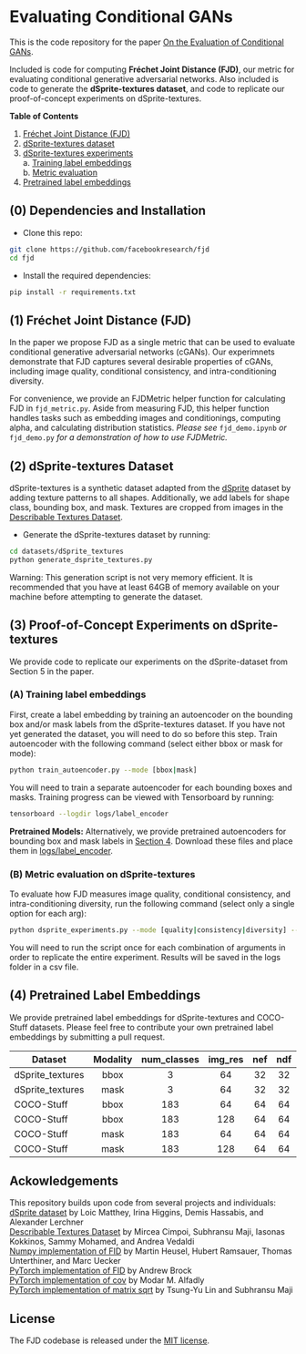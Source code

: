 # Evaluating Conditional GANs

This is the code repository for the paper [On the Evaluation of Conditional GANs](https://arxiv.org/pdf/1907.08175.pdf).  

Included is code for computing **Fréchet Joint Distance (FJD)**, our metric for evaluating conditional generative adversarial networks. Also included is code to generate the **dSprite-textures dataset**, and code to replicate our proof-of-concept experiments on dSprite-textures.

**Table of Contents**
1. [Fréchet Joint Distance (FJD)](#1-fréchet-joint-distance-fjd)
2. [dSprite-textures dataset](#2-dsprite-textures-dataset)
3. [dSprite-textures experiments](#3-proof-of-concept-experiments-on-dsprite-textures)  
  a. [Training label embeddings](#a-training-label-embeddings)  
  b. [Metric evaluation](#b-metric-evaluation-on-dsprite-textures)
4. [Pretrained label embeddings](#4-pretrained-label-embeddings)

## (0) Dependencies and Installation
- Clone this repo:
```bash
git clone https://github.com/facebookresearch/fjd  
cd fjd  
```

- Install the required dependencies:
```bash
pip install -r requirements.txt  
```

## (1) Fréchet Joint Distance (FJD)

In the paper we propose FJD as a single metric that can be used to evaluate conditional generative adversarial networks (cGANs). Our experimnets demonstrate that FJD captures several desirable properties of cGANs, including image quality, conditional consistency, and intra-conditioning diversity.  

For convenience, we provide an FJDMetric helper function for calculating FJD in `fjd_metric.py`. Aside from measuring FJD, this helper function handles tasks such as embedding images and conditionings, computing alpha, and calculating distribution statistics. _Please see_ `fjd_demo.ipynb` _or_ `fjd_demo.py` _for a demonstration of how to use FJDMetric._

## (2) dSprite-textures Dataset
dSprite-textures is a synthetic dataset adapted from the [dSprite](https://github.com/deepmind/dsprites-dataset) dataset by adding texture patterns to all shapes. Additionally, we add labels for shape class, bounding box, and mask. Textures are cropped from images in the [Describable Textures Dataset](https://www.robots.ox.ac.uk/~vgg/data/dtd/index.html).  

- Generate the dSprite-textures dataset by running:
```bash
cd datasets/dSprite_textures
python generate_dsprite_textures.py
```
Warning: This generation script is not very memory efficient. It is recommended that you have at least 64GB of memory available on your machine before attempting to generate the dataset.

## (3) Proof-of-Concept Experiments on dSprite-textures

We provide code to replicate our experiments on the dSprite-dataset from Section 5 in the paper.

### (A) Training label embeddings  
First, create a label embedding by training an autoencoder on the bounding box and/or mask labels from the dSprite-textures dataset. If you have not yet generated the dataset, you will need to do so before this step. Train autoencoder with the following command (select either bbox or mask for mode):
```bash
python train_autoencoder.py --mode [bbox|mask]
```
You will need to train a separate autoencoder for each bounding boxes and masks. Training progress can be viewed with Tensorboard by running:
```bash
tensorboard --logdir logs/label_encoder
```
**Pretrained Models:** Alternatively, we provide pretrained autoencoders for bounding box and mask labels in [Section 4](#4-pretrained-label-embeddings). Download these files and place them in [logs/label_encoder](logs/label_encoder).  

### (B) Metric evaluation on dSprite-textures
To evaluate how FJD measures image quality, conditional consistency, and intra-conditioning diversity, run the following command (select only a single option for each arg):
```bash
python dsprite_experiments.py --mode [quality|consistency|diversity] --label_type [class|bbox|mask]
```
You will need to run the script once for each combination of arguments in order to replicate the entire experiment. Results will be saved in the logs folder in a csv file.

## (4) Pretrained Label Embeddings
We provide pretrained label embeddings for dSprite-textures and COCO-Stuff datasets. Please feel free to contribute your own pretrained label embeddings by submitting a pull request.

| Dataset       | Modality    | num_classes  | img_res | nef | ndf | latent_dim | File |
| ------------- |:-------------:|:-----:|:-----:|:-----:|:-----:|:-----:|:-----:|
| dSprite_textures  | bbox | 3 | 64 | 32 | 32 | 2048 | [link](https://dl.fbaipublicfiles.com/fjd/dsprite_bbox_encoder_32_32_2048.pth.tar)
| dSprite_textures  | mask | 3 | 64 | 32 | 32 | 2048 | [link](https://dl.fbaipublicfiles.com/fjd/dsprite_mask_encoder_32_32_2048.pth.tar)
| COCO-Stuff  | bbox | 183 | 64 | 64 | 64 | 2048 | [link](https://dl.fbaipublicfiles.com/fjd/ae_coco_bbox_64.pth.tar)
| COCO-Stuff  | bbox | 183 | 128 | 64 | 64 | 2048 | [link](https://dl.fbaipublicfiles.com/fjd/ae_coco_bbox_128.pth.tar)
| COCO-Stuff  | mask | 183 | 64 | 64 | 64 | 2048 | [link](https://dl.fbaipublicfiles.com/fjd/ae_coco_mask_64.pth.tar)
| COCO-Stuff  | mask | 183 | 128 | 64 | 64 | 2048 | [link](https://dl.fbaipublicfiles.com/fjd/ae_coco_mask_128.pth.tar)

## Ackowledgements
This repository builds upon code from several projects and individuals:  
[dSprite dataset](https://github.com/deepmind/dsprites-dataset) by Loic Matthey, Irina Higgins, Demis Hassabis, and Alexander Lerchner  
[Describable Textures Dataset](https://www.robots.ox.ac.uk/~vgg/data/dtd/index.html) by Mircea Cimpoi, Subhransu Maji, Iasonas Kokkinos, Sammy Mohamed, and Andrea Vedaldi  
[Numpy implementation of FID](https://github.com/bioinf-jku/TTUR/blob/master/fid.py) by Martin Heusel, Hubert Ramsauer, Thomas Unterthiner, and Marc Uecker  
[PyTorch implementation of FID](https://github.com/ajbrock/BigGAN-PyTorch/blob/master/inception_utils.py) by Andrew Brock  
[PyTorch implementation of cov](https://discuss.PyTorch.org/t/covariance-and-gradient-support/16217/2) by Modar M. Alfadly  
[PyTorch implementation of matrix sqrt](https://github.com/msubhransu/matrix-sqrt) by Tsung-Yu Lin and Subhransu Maji  

## License
The FJD codebase is released under the [MIT license](LICENSE.md).